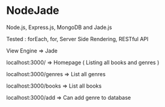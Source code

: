 # NodeJade

Node.js, Express.js, MongoDB and Jade.js

Tested : forEach, for, Server Side Rendering, RESTful API

View Engine => Jade

localhost:3000/ => Homepage ( Listing all books and genres )

localhost:3000/genres => List all genres

localhost:3000/books => List all books

localhost:3000/add => Can add genre to database




